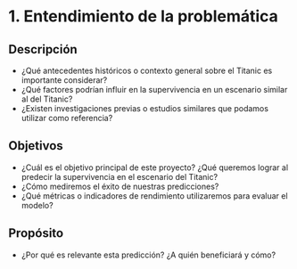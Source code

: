 # 1. Entendimiento de la problemática

## Descripción
- ¿Qué antecedentes históricos o contexto general sobre el Titanic es importante considerar?
- ¿Qué factores podrían influir en la supervivencia en un escenario similar al del Titanic?
- ¿Existen investigaciones previas o estudios similares que podamos utilizar como referencia?

## Objetivos
- ¿Cuál es el objetivo principal de este proyecto? ¿Qué queremos lograr al predecir la supervivencia en el escenario del Titanic?
- ¿Cómo mediremos el éxito de nuestras predicciones?
- ¿Qué métricas o indicadores de rendimiento utilizaremos para evaluar el modelo?

## Propósito
- ¿Por qué es relevante esta predicción? ¿A quién beneficiará y cómo?



